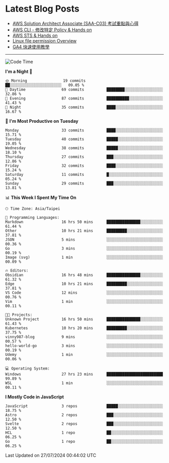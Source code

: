 # Latest Blog Posts
<!-- BLOG-POST-LIST:START -->
- [AWS Solution Architect Associate &lpar;SAA-C03&rpar; 考試重點與心得](https://blog.vinny987.xyz/blog/2024/key-points-and-insights-on-the-aws-solution-architect-associate-saa-c03-exam/)
- [AWS CLI - 修改特定 Policy &amp; Hands on](https://blog.vinny987.xyz/blog/2024/aws-cli-modify-a-specific-policy-hands-on/)
- [AWS STS &amp; Hands on](https://blog.vinny987.xyz/blog/2024/aws-sts-hands-on/)
- [Linux file permission Overview](https://blog.vinny987.xyz/blog/2024/linux-file-permission-overview/)
- [GA4 快速使用教學](https://blog.vinny987.xyz/blog/2024/quick-guide-to-using-ga4/)
<!-- BLOG-POST-LIST:END -->

---

<!--START_SECTION:waka-->
![Code Time](http://img.shields.io/badge/Code%20Time-280%20hrs%203%20mins-blue)

**I'm a Night 🦉** 

```text
🌞 Morning                19 commits          ██░░░░░░░░░░░░░░░░░░░░░░░   09.05 % 
🌆 Daytime                69 commits          ████████░░░░░░░░░░░░░░░░░   32.86 % 
🌃 Evening                87 commits          ██████████░░░░░░░░░░░░░░░   41.43 % 
🌙 Night                  35 commits          ████░░░░░░░░░░░░░░░░░░░░░   16.67 % 
```
📅 **I'm Most Productive on Tuesday** 

```text
Monday                   33 commits          ████░░░░░░░░░░░░░░░░░░░░░   15.71 % 
Tuesday                  40 commits          █████░░░░░░░░░░░░░░░░░░░░   19.05 % 
Wednesday                38 commits          █████░░░░░░░░░░░░░░░░░░░░   18.10 % 
Thursday                 27 commits          ███░░░░░░░░░░░░░░░░░░░░░░   12.86 % 
Friday                   32 commits          ████░░░░░░░░░░░░░░░░░░░░░   15.24 % 
Saturday                 11 commits          █░░░░░░░░░░░░░░░░░░░░░░░░   05.24 % 
Sunday                   29 commits          ███░░░░░░░░░░░░░░░░░░░░░░   13.81 % 
```


📊 **This Week I Spent My Time On** 

```text
🕑︎ Time Zone: Asia/Taipei

💬 Programming Languages: 
Markdown                 16 hrs 50 mins      ███████████████░░░░░░░░░░   61.44 % 
Other                    10 hrs 21 mins      █████████░░░░░░░░░░░░░░░░   37.81 % 
JSON                     5 mins              ░░░░░░░░░░░░░░░░░░░░░░░░░   00.36 % 
Go                       3 mins              ░░░░░░░░░░░░░░░░░░░░░░░░░   00.19 % 
Image (svg)              1 min               ░░░░░░░░░░░░░░░░░░░░░░░░░   00.09 % 

🔥 Editors: 
Obsidian                 16 hrs 48 mins      ███████████████░░░░░░░░░░   61.32 % 
Edge                     10 hrs 21 mins      █████████░░░░░░░░░░░░░░░░   37.81 % 
VS Code                  12 mins             ░░░░░░░░░░░░░░░░░░░░░░░░░   00.76 % 
Vim                      1 min               ░░░░░░░░░░░░░░░░░░░░░░░░░   00.11 % 

🐱‍💻 Projects: 
Unknown Project          16 hrs 50 mins      ███████████████░░░░░░░░░░   61.43 % 
Kubernetes               10 hrs 20 mins      █████████░░░░░░░░░░░░░░░░   37.75 % 
vinny987-blog            9 mins              ░░░░░░░░░░░░░░░░░░░░░░░░░   00.57 % 
hello-world-go           3 mins              ░░░░░░░░░░░░░░░░░░░░░░░░░   00.19 % 
Udemy                    1 min               ░░░░░░░░░░░░░░░░░░░░░░░░░   00.06 % 

💻 Operating System: 
Windows                  27 hrs 23 mins      █████████████████████████   99.89 % 
WSL                      1 min               ░░░░░░░░░░░░░░░░░░░░░░░░░   00.11 % 
```

**I Mostly Code in JavaScript** 

```text
JavaScript               3 repos             █████░░░░░░░░░░░░░░░░░░░░   18.75 % 
Astro                    2 repos             ███░░░░░░░░░░░░░░░░░░░░░░   12.50 % 
Svelte                   2 repos             ███░░░░░░░░░░░░░░░░░░░░░░   12.50 % 
HCL                      1 repo              ██░░░░░░░░░░░░░░░░░░░░░░░   06.25 % 
Go                       1 repo              ██░░░░░░░░░░░░░░░░░░░░░░░   06.25 % 
```




 Last Updated on 27/07/2024 00:44:02 UTC
<!--END_SECTION:waka-->

<!--
**vincent97277/vincent97277** is a ✨ _special_ ✨ repository because its `README.md` (this file) appears on your GitHub profile.

Here are some ideas to get you started:

- 🔭 I’m currently working on ...
- 🌱 I’m currently learning ...
- 👯 I’m looking to collaborate on ...
- 🤔 I’m looking for help with ...
- 💬 Ask me about ...
- 📫 How to reach me: ...
- 😄 Pronouns: ...
- ⚡ Fun fact: ...
-->
